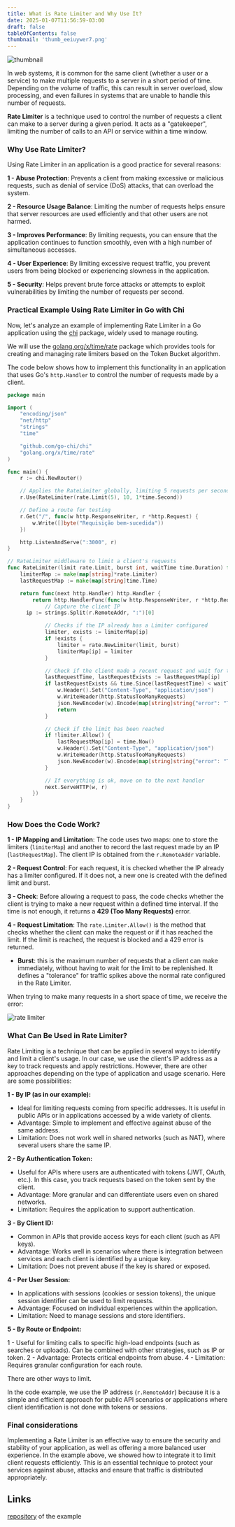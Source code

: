 ```yaml
---
title: What is Rate Limiter and Why Use It?
date: 2025-01-07T11:56:59-03:00
draft: false
tableOfContents: false
thumbnail: 'thumb_eeiuywer7.png'
---
```


![thumbnail](thumb_eeiuywer7.png)

In web systems, it is common for the same client (whether a user or a service) to make multiple requests to a server in a short period of time. Depending on the volume of traffic, this can result in server overload, slow processing, and even failures in systems that are unable to handle this number of requests.

**Rate Limiter** is a technique used to control the number of requests a client can make to a server during a given period. It acts as a "gatekeeper", limiting the number of calls to an API or service within a time window.

### Why Use Rate Limiter?

Using Rate Limiter in an application is a good practice for several reasons:

**1 - Abuse Protection**: Prevents a client from making excessive or malicious requests, such as denial of service (DoS) attacks, that can overload the system.

**2 - Resource Usage Balance**: Limiting the number of requests helps ensure that server resources are used efficiently and that other users are not harmed.

**3 - Improves Performance**: By limiting requests, you can ensure that the application continues to function smoothly, even with a high number of simultaneous accesses.

**4 - User Experience**: By limiting excessive request traffic, you prevent users from being blocked or experiencing slowness in the application.

**5 - Security**: Helps prevent brute force attacks or attempts to exploit vulnerabilities by limiting the number of requests per second.

### Practical Example Using Rate Limiter in Go with Chi

Now, let's analyze an example of implementing Rate Limiter in a Go application using the [chi](https://github.com/go-chi/chi) package, widely used to manage routing.

We will use the [golang.org/x/time/rate](https://pkg.go.dev/golang.org/x/time/rate) package which provides tools for creating and managing rate limiters based on the Token Bucket algorithm.

The code below shows how to implement this functionality in an application that uses Go's `http.Handler` to control the number of requests made by a client.

```go
package main

import (
	"encoding/json"
	"net/http"
	"strings"
	"time"

	"github.com/go-chi/chi"
	"golang.org/x/time/rate"
)

func main() {
	r := chi.NewRouter()

	// Applies the RateLimiter globally, limiting 5 requests per second and a burst of 10 requests
	r.Use(RateLimiter(rate.Limit(5), 10, 1*time.Second))

	// Define a route for testing
	r.Get("/", func(w http.ResponseWriter, r *http.Request) {
		w.Write([]byte("Requisição bem-sucedida"))
	})

	http.ListenAndServe(":3000", r)
}

// RateLimiter middleware to limit a client's requests
func RateLimiter(limit rate.Limit, burst int, waitTime time.Duration) func(next http.Handler) http.Handler {
	limiterMap := make(map[string]*rate.Limiter)
	lastRequestMap := make(map[string]time.Time)

	return func(next http.Handler) http.Handler {
		return http.HandlerFunc(func(w http.ResponseWriter, r *http.Request) {
			// Capture the client IP
      ip := strings.Split(r.RemoteAddr, ":")[0]

			// Checks if the IP already has a Limiter configured
			limiter, exists := limiterMap[ip]
			if !exists {
				limiter = rate.NewLimiter(limit, burst)
				limiterMap[ip] = limiter
			}

			// Check if the client made a recent request and wait for the timeout if necessary
			lastRequestTime, lastRequestExists := lastRequestMap[ip]
			if lastRequestExists && time.Since(lastRequestTime) < waitTime {
				w.Header().Set("Content-Type", "application/json")
				w.WriteHeader(http.StatusTooManyRequests)
				json.NewEncoder(w).Encode(map[string]string{"error": "Too many requests"})
				return
			}

			// Check if the limit has been reached
			if !limiter.Allow() {
				lastRequestMap[ip] = time.Now()
				w.Header().Set("Content-Type", "application/json")
				w.WriteHeader(http.StatusTooManyRequests)
				json.NewEncoder(w).Encode(map[string]string{"error": "Too many requests"})
			}

			// If everything is ok, move on to the next handler
			next.ServeHTTP(w, r)
		})
	}
}
```

### How Does the Code Work?

**1 - IP Mapping and Limitation**: The code uses two maps: one to store the limiters (`limiterMap`) and another to record the last request made by an IP (`lastRequestMap`). The client IP is obtained from the `r.RemoteAddr` variable.

**2 - Request Control**: For each request, it is checked whether the IP already has a limiter configured. If it does not, a new one is created with the defined limit and burst.

**3 - Check**: Before allowing a request to pass, the code checks whether the client is trying to make a new request within a defined time interval. If the time is not enough, it returns a **429 (Too Many Requests)** error.

**4 - Request Limitation**: The `rate.Limiter.Allow()` is the method that checks whether the client can make the request or if it has reached the limit. If the limit is reached, the request is blocked and a 429 error is returned.

- **Burst**: this is the maximum number of requests that a client can make immediately, without having to wait for the limit to be replenished. It defines a "tolerance" for traffic spikes above the normal rate configured in the Rate Limiter.

When trying to make many requests in a short space of time, we receive the error:

![rate limiter](fg45fgFgfgh5edwvb.png)

### What Can Be Used in Rate Limiter?

Rate Limiting is a technique that can be applied in several ways to identify and limit a client's usage. In our case, we use the client's IP address as a key to track requests and apply restrictions. However, there are other approaches depending on the type of application and usage scenario. Here are some possibilities:

**1 - By IP (as in our example):**

- Ideal for limiting requests coming from specific addresses. It is useful in public APIs or in applications accessed by a wide variety of clients.
- Advantage: Simple to implement and effective against abuse of the same address.
- Limitation: Does not work well in shared networks (such as NAT), where several users share the same IP.

**2 - By Authentication Token:**

- Useful for APIs where users are authenticated with tokens (JWT, OAuth, etc.). In this case, you track requests based on the token sent by the client.
- Advantage: More granular and can differentiate users even on shared networks.
- Limitation: Requires the application to support authentication.

**3 - By Client ID:**

- Common in APIs that provide access keys for each client (such as API keys).
- Advantage: Works well in scenarios where there is integration between services and each client is identified by a unique key.
- Limitation: Does not prevent abuse if the key is shared or exposed.

**4 - Per User Session:**

- In applications with sessions (cookies or session tokens), the unique session identifier can be used to limit requests.
- Advantage: Focused on individual experiences within the application.
- Limitation: Need to manage sessions and store identifiers.

**5 - By Route or Endpoint:**

1 - Useful for limiting calls to specific high-load endpoints (such as searches or uploads). Can be combined with other strategies, such as IP or token.
2 - Advantage: Protects critical endpoints from abuse.
4 - Limitation: Requires granular configuration for each route.

There are other ways to limit.

In the code example, we use the IP address (`r.RemoteAddr`) because it is a simple and efficient approach for public API scenarios or applications where client identification is not done with tokens or sessions.

### Final considerations

Implementing a Rate Limiter is an effective way to ensure the security and stability of your application, as well as offering a more balanced user experience. In the example above, we showed how to integrate it to limit client requests efficiently.
This is an essential technique to protect your services against abuse, attacks and ensure that traffic is distributed appropriately.

## Links

[repository](https://github.com/wiliamvj/rate-limiter) of the example
